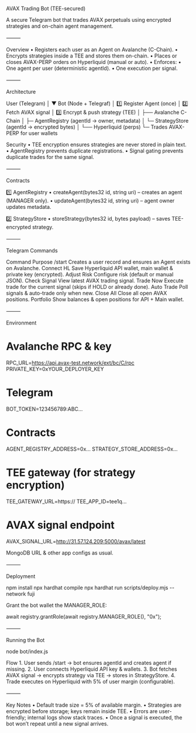 AVAX Trading Bot (TEE-secured)

A secure Telegram bot that trades AVAX perpetuals using encrypted strategies and on-chain agent management.

⸻

Overview
	•	Registers each user as an Agent on Avalanche (C-Chain).
	•	Encrypts strategies inside a TEE and stores them on-chain.
	•	Places or closes AVAX-PERP orders on Hyperliquid (manual or auto).
	•	Enforces:
	•	One agent per user (deterministic agentId).
	•	One execution per signal.

⸻

Architecture

User (Telegram)
   │
   ▼
Bot (Node + Telegraf)
   │ 1️⃣ Register Agent (once)
   │ 2️⃣ Fetch AVAX signal
   │ 3️⃣ Encrypt & push strategy (TEE)
   │
   ├── Avalanche C-Chain
   │    ├─ AgentRegistry (agentId → owner, metadata)
   │    └─ StrategyStore (agentId → encrypted bytes)
   │
   └── Hyperliquid (perps)
        └─ Trades AVAX-PERP for user wallets

Security
	•	TEE encryption ensures strategies are never stored in plain text.
	•	AgentRegistry prevents duplicate registrations.
	•	Signal gating prevents duplicate trades for the same signal.

⸻

Contracts

1️⃣ AgentRegistry
	•	createAgent(bytes32 id, string uri) – creates an agent (MANAGER only).
	•	updateAgent(bytes32 id, string uri) – agent owner updates metadata.

2️⃣ StrategyStore
	•	storeStrategy(bytes32 id, bytes payload) – saves TEE-encrypted strategy.

⸻

Telegram Commands

Command	Purpose
/start	Creates a user record and ensures an Agent exists on Avalanche.
Connect HL	Save Hyperliquid API wallet, main wallet & private key (encrypted).
Adjust Risk	Configure risk (default or manual JSON).
Check Signal	View latest AVAX trading signal.
Trade Now	Execute trade for the current signal (skips if HOLD or already done).
Auto Trade	Poll signals & auto-trade only when new.
Close All	Close all open AVAX positions.
Portfolio	Show balances & open positions for API + Main wallet.


⸻

Environment

# Avalanche RPC & key
RPC_URL=https://api.avax-test.network/ext/bc/C/rpc
PRIVATE_KEY=0xYOUR_DEPLOYER_KEY

# Telegram
BOT_TOKEN=123456789:ABC...

# Contracts
AGENT_REGISTRY_ADDRESS=0x...
STRATEGY_STORE_ADDRESS=0x...

# TEE gateway (for strategy encryption)
TEE_GATEWAY_URL=https://<your-tee>
TEE_APP_ID=tee1q...

# AVAX signal endpoint
AVAX_SIGNAL_URL=http://31.57.124.209:5000/avax/latest

MongoDB URL & other app configs as usual.

⸻

Deployment

npm install
npx hardhat compile
npx hardhat run scripts/deploy.mjs --network fuji

Grant the bot wallet the MANAGER_ROLE:

await registry.grantRole(await registry.MANAGER_ROLE(), "0x<botWallet>");


⸻

Running the Bot

node bot/index.js

Flow
	1.	User sends /start → bot ensures agentId and creates agent if missing.
	2.	User connects Hyperliquid API key & wallets.
	3.	Bot fetches AVAX signal → encrypts strategy via TEE → stores in StrategyStore.
	4.	Trade executes on Hyperliquid with 5% of user margin (configurable).

⸻

Key Notes
	•	Default trade size = 5% of available margin.
	•	Strategies are encrypted before storage; keys remain inside TEE.
	•	Errors are user-friendly; internal logs show stack traces.
	•	Once a signal is executed, the bot won’t repeat until a new signal arrives.
